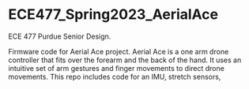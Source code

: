 # ECE477_Spring2023_AerialAce
ECE 477 Purdue Senior Design. 

Firmware code for Aerial Ace project. Aerial Ace is a one arm drone controller that fits over the forearm and the back of the hand. It uses an intuitive set of arm gestures and finger movements to direct drone movements. This repo includes code for an IMU, stretch sensors, 
